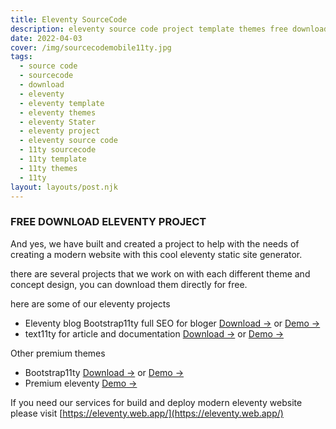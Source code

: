 ```yaml
---
title: Eleventy SourceCode
description: eleventy source code project template themes free download gratis.
date: 2022-04-03
cover: /img/sourcecodemobile11ty.jpg
tags:
  - source code
  - sourcecode
  - download
  - eleventy
  - eleventy template
  - eleventy themes
  - eleventy Stater
  - eleventy project
  - eleventy source code
  - 11ty sourcecode
  - 11ty template
  - 11ty themes
  - 11ty
layout: layouts/post.njk
---
```


### FREE DOWNLOAD ELEVENTY PROJECT

And yes, we have built and created a project to help with the needs of creating a modern website with this cool eleventy static site generator.

there are several projects that we work on with each different theme and concept design, you can download them directly for free.

here are some of our eleventy projects
+ Eleventy blog Bootstrap11ty full SEO for bloger [Download →](https://github.com/mesinkasir/eleventyblog) or [Demo →](https://eleventyblog.vercel.app/)
+ text11ty for article and documentation [Download →](https://github.com/mesinkasir/text11ty) or [Demo →](https://text11ty.pages.dev/)

Other premium themes 
+ Bootstrap11ty [Download →]() or [Demo →](https://bootstrap11ty.pages.dev/)
+ Premium eleventy [Demo →](https://tokorak.web.app/)

If you need our services for build and deploy modern eleventy website please visit [https://eleventy.web.app/](https://eleventy.web.app/)
